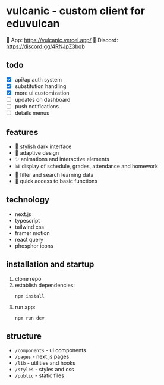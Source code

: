 # vulcanic - custom client for eduvulcan
🔗 App: https://vulcanic.vercel.app/
🔗 Discord: https://discord.gg/4RNJpZ3bqb
## todo

- [x] api/ap auth system
- [x] substitution handling
- [x] more ui customization
- [ ] updates on dashboard
- [ ] push notifications
- [ ] details menus

## features

- 🌙 stylish dark interface
- 📱 adaptive design
- ✨ animations and interactive elements
- 📊 display of schedule, grades, attendance and homework
- 📝 filter and search learning data
- 🚀 quick access to basic functions

## technology

- next.js
- typescript
- tailwind css
- framer motion
- react query
- phosphor icons

## installation and startup

1. clone repo
2. establish dependencies:
   ```
   npm install
   ```
3. run app:
   ```
   npm run dev
   ```

## structure

- `/components` - ui components
- `/pages` - next.js pages
- `/lib` - utilities and hooks
- `/styles` - styles and css
- `/public` - static files
